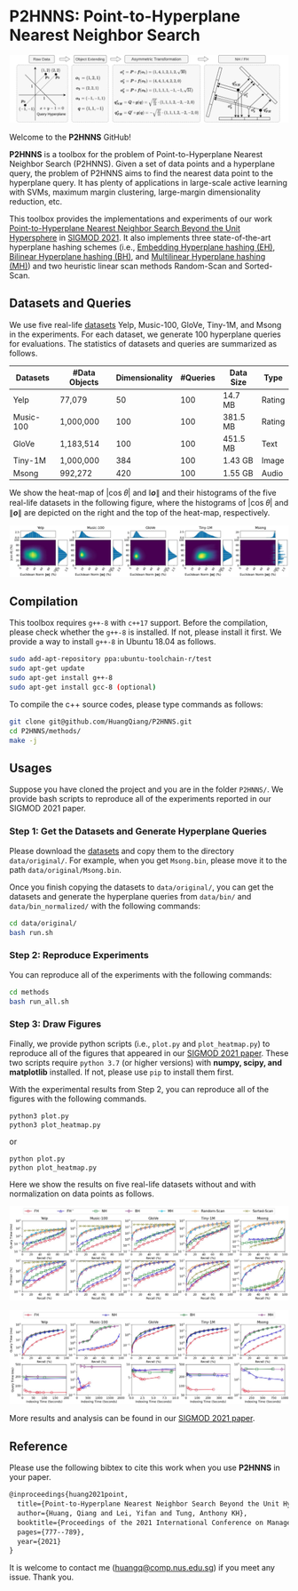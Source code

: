 # P2HNNS: Point-to-Hyperplane Nearest Neighbor Search

<p align="center"><img src="imgs/p2h-overview.jpg" alt="drawing"/></p>

Welcome to the **P2HNNS** GitHub!

**P2HNNS** is a toolbox for the problem of Point-to-Hyperplane Nearest Neighbor Search (P2HNNS). Given a set of data points and a hyperplane query, the problem of P2HNNS aims to find the nearest data point to the hyperplane query. It has plenty of applications in large-scale active learning with SVMs, maximum margin clustering, large-margin dimensionality reduction, etc.

This toolbox provides the implementations and experiments of our work [Point-to-Hyperplane Nearest Neighbor Search Beyond the Unit Hypersphere](https://dl.acm.org/doi/pdf/10.1145/3448016.3457240) in [SIGMOD 2021](https://2021.sigmod.org/). It also implements three state-of-the-art hyperplane hashing schemes (i.e., [Embedding Hyperplane hashing (EH)](https://citeseerx.ist.psu.edu/viewdoc/download?doi=10.1.1.185.4684&rep=rep1&type=pdf), [Bilinear Hyperplane hashing (BH)](https://icml.cc/Conferences/2012/papers/16.pdf), and [Multilinear Hyperplane hashing (MH)](https://openaccess.thecvf.com/content_cvpr_2016/papers/Liu_Multilinear_Hyperplane_Hashing_CVPR_2016_paper.pdf)) and two heuristic linear scan methods Random-Scan and Sorted-Scan.

## Datasets and Queries

We use five real-life [datasets](https://drive.google.com/drive/folders/1aBFV4feZcLnQkDR7tjC-Kj7g3MpfBqv7?usp=sharing) Yelp, Music-100, GloVe, Tiny-1M, and Msong in the experiments. For each dataset, we generate 100 hyperplane queries for evaluations. The statistics of datasets and queries are summarized as follows.

| Datasets  | #Data Objects | Dimensionality | #Queries | Data Size | Type   |
| --------- | ------------- | -------------- | -------- | --------- | ------ |
| Yelp      | 77,079        | 50             | 100      | 14.7 MB   | Rating |
| Music-100 | 1,000,000     | 100            | 100      | 381.5 MB  | Rating |
| GloVe     | 1,183,514     | 100            | 100      | 451.5 MB  | Text   |
| Tiny-1M   | 1,000,000     | 384            | 100      | 1.43 GB   | Image  |
| Msong     | 992,272       | 420            | 100      | 1.55 GB   | Audio  |

We show the heat-map of |cos 𝜃| and ∥***o***∥ and their histograms of the five real-life datasets in the following figure, where the histograms of |cos 𝜃| and ∥***o***∥ are depicted on the right and the top of the heat-map, respectively.

<p align="center"><img src="imgs/heapmap.jpg" alt="drawing"/></p>

## Compilation

This toolbox requires ```g++-8``` with ```c++17``` support. Before the compilation, please check whether the `g++-8` is installed. If not, please install it first. We provide a way to install `g++-8` in Ubuntu 18.04 as follows.

```bash
sudo add-apt-repository ppa:ubuntu-toolchain-r/test
sudo apt-get update
sudo apt-get install g++-8
sudo apt-get install gcc-8 (optional)
```

To compile the c++ source codes, please type commands as follows:

```bash
git clone git@github.com/HuangQiang/P2HNNS.git
cd P2HNNS/methods/
make -j
```

## Usages

Suppose you have cloned the project and you are in the folder `P2HNNS/`. We provide bash scripts to reproduce all of the experiments reported in our SIGMOD 2021 paper.

### Step 1: Get the Datasets and Generate Hyperplane Queries

Please download the [datasets](https://drive.google.com/drive/folders/1aBFV4feZcLnQkDR7tjC-Kj7g3MpfBqv7?usp=sharing) and copy them to the directory `data/original/`. For example, when you get `Msong.bin`, please move it to the path `data/original/Msong.bin`.

Once you finish copying the datasets to `data/original/`, you can get the datasets and generate the hyperplane queries from `data/bin/` and `data/bin_normalized/` with the following commands:

```bash
cd data/original/
bash run.sh
```

### Step 2: Reproduce Experiments

You can reproduce all of the experiments with the following commands:

```bash
cd methods
bash run_all.sh
```

### Step 3: Draw Figures

Finally, we provide python scripts (i.e., `plot.py` and `plot_heatmap.py`) to reproduce all of the figures that appeared in our [SIGMOD 2021 paper](https://dl.acm.org/doi/pdf/10.1145/3448016.3457240). These two scripts require `python 3.7` (or higher versions) with **numpy, scipy, and matplotlib** installed. If not, please use `pip` to install them first.

With the experimental results from Step 2, you can reproduce all of the figures with the following commands.

```batch
python3 plot.py
python3 plot_heatmap.py
```

or

```batch
python plot.py
python plot_heatmap.py
```

Here we show the results on five real-life datasets without and with normalization on data points as follows.

<p align="center"><img src="imgs/results_on_real_datasets.jpg" alt="drawing"/></p>

<p align="center"><img src="imgs/results_on_normalized_datasets.jpg" alt="drawing"/></p>

More results and analysis can be found in our [SIGMOD 2021 paper](https://dl.acm.org/doi/pdf/10.1145/3448016.3457240).

## Reference

Please use the following bibtex to cite this work when you use **P2HNNS** in your paper.

```tex
@inproceedings{huang2021point,
  title={Point-to-Hyperplane Nearest Neighbor Search Beyond the Unit Hypersphere},
  author={Huang, Qiang and Lei, Yifan and Tung, Anthony KH},
  booktitle={Proceedings of the 2021 International Conference on Management of Data (SIGMOD)},
  pages={777--789},
  year={2021}
}
```

It is welcome to contact me (huangq@comp.nus.edu.sg) if you meet any issue. Thank you.
